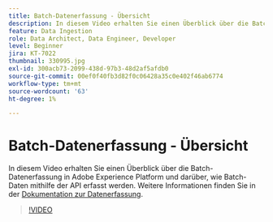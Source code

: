 ```yaml
---
title: Batch-Datenerfassung - Übersicht
description: In diesem Video erhalten Sie einen Überblick über die Batch-Erfassung in Adobe Experience Platform und darüber, wie Batch-Daten mithilfe der API erfasst werden.
feature: Data Ingestion
role: Data Architect, Data Engineer, Developer
level: Beginner
jira: KT-7022
thumbnail: 330995.jpg
exl-id: 300acb73-2099-438d-97b3-48d2af5afdb0
source-git-commit: 00ef0f40fb3d82f0c06428a35c0e402f46ab6774
workflow-type: tm+mt
source-wordcount: '63'
ht-degree: 1%

---
```


# Batch-Datenerfassung - Übersicht

In diesem Video erhalten Sie einen Überblick über die Batch-Datenerfassung in Adobe Experience Platform und darüber, wie Batch-Daten mithilfe der API erfasst werden. Weitere Informationen finden Sie in der [Dokumentation zur Datenerfassung](https://experienceleague.adobe.com/docs/experience-platform/ingestion/home.html?lang=de).

>[!VIDEO](https://video.tv.adobe.com/v/330995?learn=on)
